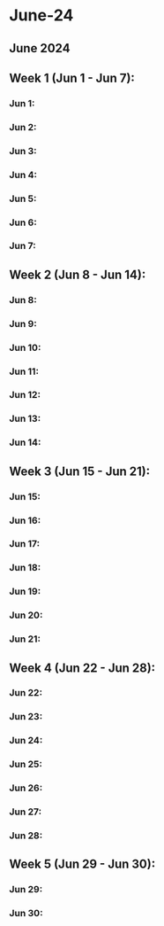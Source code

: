 # June-24

## June 2024

## Week 1 (Jun 1 - Jun 7):

### Jun 1:

### Jun 2:

### Jun 3:

### Jun 4:

### Jun 5:

### Jun 6:

### Jun 7:

## Week 2 (Jun 8 - Jun 14):

### Jun 8:

### Jun 9:

### Jun 10:

### Jun 11:

### Jun 12:

### Jun 13:

### Jun 14:

## Week 3 (Jun 15 - Jun 21):

### Jun 15:

### Jun 16:

### Jun 17:

### Jun 18:

### Jun 19:

### Jun 20:

### Jun 21:

## Week 4 (Jun 22 - Jun 28):

### Jun 22:

### Jun 23:

### Jun 24:

### Jun 25:

### Jun 26:

### Jun 27:

### Jun 28:

## Week 5 (Jun 29 - Jun 30):

### Jun 29:

### Jun 30:
